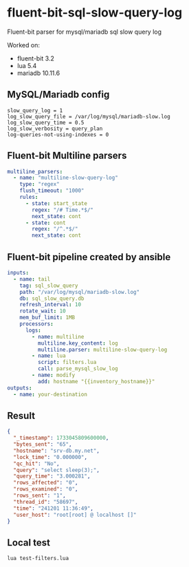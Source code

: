 # fluent-bit-sql-slow-query-log

Fluent-bit parser for mysql/mariadb sql slow query log

Worked on:

- fluent-bit 3.2
- lua 5.4
- mariadb 10.11.6

## MySQL/Mariadb config

```
slow_query_log = 1
log_slow_query_file = /var/log/mysql/mariadb-slow.log
log_slow_query_time = 0.5
log_slow_verbosity = query_plan
log-queries-not-using-indexes = 0
```

## Fluent-bit Multiline parsers

```yaml
multiline_parsers:
  - name: "multiline-slow-query-log"
    type: "regex"
    flush_timeout: "1000"
    rules:
      - state: start_state
        regex: "/# Time.*$/"
        next_state: cont
      - state: cont
        regex: "/^.*$/"
        next_state: cont
```

## Fluent-bit pipeline created by ansible

```yaml
inputs:
  - name: tail
    tag: sql_slow_query
    path: "/var/log/mysql/mariadb-slow.log"
    db: sql_slow_query.db
    refresh_interval: 10
    rotate_wait: 10
    mem_buf_limit: 1MB
    processors:
      logs:
        - name: multiline
          multiline.key_content: log
          multiline.parser: multiline-slow-query-log
        - name: lua
          script: filters.lua
          call: parse_mysql_slow_log
        - name: modify
          add: hostname "{{inventory_hostname}}"
outputs:
  - name: your-destination
```

## Result

```json
{
  "_timestamp": 1733045809600000,
  "bytes_sent": "65",
  "hostname": "srv-db.my.net",
  "lock_time": "0.000000",
  "qc_hit": "No",
  "query": "select sleep(3);",
  "query_time": "3.000281",
  "rows_affected": "0",
  "rows_examined": "0",
  "rows_sent": "1",
  "thread_id": "58697",
  "time": "241201 11:36:49",
  "user_host": "root[root] @ localhost []"
}
```

## Local test

```bash
lua test-filters.lua
```
